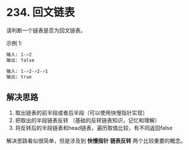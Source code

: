 # 234. 回文链表

请判断一个链表是否为回文链表。

示例 1:

``` bash
输入: 1->2
输出: false
```

``` bash
输入: 1->2->2->1
输出: true
```

## 解决思路

1. 取出链表的前半段或者后半段（可以使用快慢指针实现）
2. 把取出的半段链表反转 （基础的反转链表知识，记忆和理解）
3. 将反转后的半段链表和head链表，遍历取值比较，有不同返回false

解决思路看似很简单，但是涉及到 **快慢指针** **链表反转** 两个比较重要的概念。
